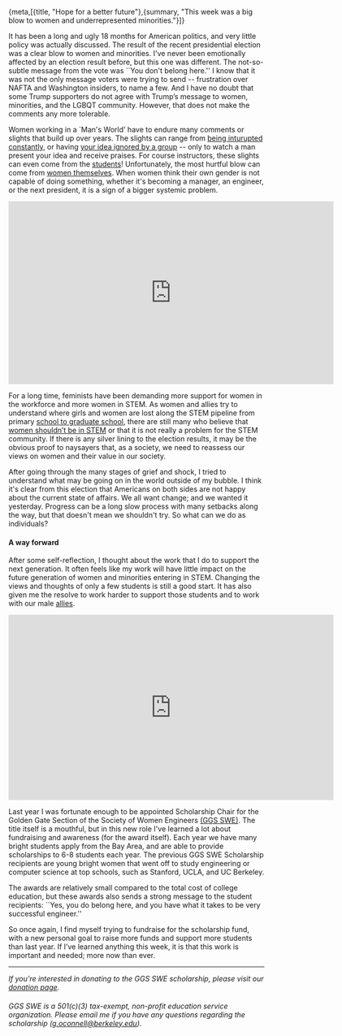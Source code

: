 {meta,[{title, "Hope for a better future"},{summary, "This week was a big blow to women and underrepresented minorities."}]}


It has been a long and ugly 18 months for American politics, and very little policy was actually discussed. The result of the recent presidential election was a clear blow to women and minorities. I've never been emotionally affected by an election result before, but this one was different. The not-so-subtle message from the vote was ``You don't belong here.'' I know that it was not the only message voters were trying to send -- frustration over NAFTA and Washington insiders, to name a few. And I have no doubt that some Trump supporters do not agree with Trump’s message to women, minorities, and the LGBQT community. However, that does not make the comments any more tolerable. 


Women working in a `Man's World' have to endure many comments or slights that build up over years. The slights can range from [being inturupted](//jls.sagepub.com/content/early/2014/05/09/0261927X14533197?papetoc) [constantly](//www.cambridge.org/core/journals/perspectives-on-politics/article/gender-inequality-in-deliberation-unpacking-the-black-box-of-interaction/7C72D50D31CEC1330B58F0BDA4F9084B), or having [your idea ignored by a group](//www.nytimes.com/2015/01/11/opinion/sunday/speaking-while-female.html?_r=0) -- only to watch a man present your idea and receive praises. For course instructors, these slights can even come from the [students](//www.scienceopen.com/document?vid=818d8ec0-5908-47d8-86b4-5dc38f04b23e)! Unfortunately, the most hurtful blow can come from [women themselves](//www.sciencedirect.com/science/article/pii/S0749597811000720). When women think their own gender is not capable of doing something, whether it's becoming a manager, an engineer, or the next president, it is a sign of a bigger systemic problem.  


<iframe width="640" height="360" src="https://www.youtube.com/embed/Y4Zdx97A63s" frameborder="0" allowfullscreen>
</iframe>


For a long time, feminists have been demanding more support for women in the workforce and more women in STEM. As women and allies try to understand where girls and women are lost along the STEM pipeline from primary [school to graduate school](//www.uis.unesco.org/ScienceTechnology/Pages/women-in-science-leaky-pipeline-data-viz.aspx), there are still many who believe that [women shouldn’t be in STEM](//www.nytimes.com/2015/06/12/world/europe/tim-hunt-nobel-laureate-resigns-sexist-women-female-scientists.html) or that it is not really a problem for the STEM community. If there is any silver lining to the election results, it may be the obvious proof to naysayers that, as a society, we need to reassess our views on women and their value in our society. 


After going through the many stages of grief and shock, I tried to understand what may be going on in the world outside of my bubble. I think it's clear from this election that Americans on both sides are not happy about the current state of affairs. We all want change; and we wanted it yesterday. Progress can be a long slow process with many setbacks along the way, but that doesn't mean we shouldn't try. So what can we do as individuals?


#### A way forward


After some self-reflection, I thought about the work that I do to support the next generation. It often feels like my work will have little impact on the future generation of women and minorities entering in STEM. Changing the views and thoughts of only a few students is still a good start. It has also given me the resolve to work harder to support those students and to work with our male [allies](//sparksofdignity.blogspot.com/2016/10/a-waking-nightmare.html). 


<iframe src="http://media.mtvnservices.com/embed/mgid:arc:video:comedycentral.com:8b766569-74fd-442d-a881-b21249db9ee8" width="640" height="365" frameborder="0" allowfullscreen="true">
</iframe>


Last year I was fortunate enough to be appointed Scholarship Chair for the Golden Gate Section of the Society of Women Engineers [(GGS SWE)](//ggs.swe.org/scholarship.html). The title itself is a mouthful, but in this new role I've learned a lot about fundraising and awareness (for the award itself). Each year we have many bright students apply from the Bay Area, and are able to provide scholarships to 6-8 students each year. The previous GGS SWE Scholarship recipients are young bright women that went off to study engineering or computer science at top schools, such as Stanford, UCLA, and UC Berkeley. 


The awards are relatively small compared to the total cost of college education, but these awards also sends a strong message to the student recipients: ``Yes, you do belong here, and you have what it takes to be very successful engineer.''


So once again, I find myself trying to fundraise for the scholarship fund, with a new personal goal to raise more funds and support more students than last year. If I’ve learned anything this week, it is that this work is important and needed; more now than ever. 


---


*If you're interested in donating to the GGS SWE scholarship, please visit our [donation page](//ggs.swe.org/).*  


###### GGS SWE is a 501(c)(3) tax-exempt, non-profit education service organization. Please email me if you have any questions regarding the scholarship ([g.oconnell@berkeley.edu](mailto:g.oconnell@berkeley.edu)). 